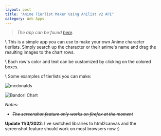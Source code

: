 ```yaml
---
layout: post
title: "Anime Tierlist Maker Using Anilist v2 API"
category: Web Apps
---
```

>*The app can be found [here](https://nyuriumuri.github.io/Anime-Character-Tier-List-Maker/).*

\\
This is a simple app you can use to make your own Anime character tierlists. Simply search up the character or their anime's name and drag the resulting images to the chart rows.

\\
Each row's color and text can be customized by clicking on the colored boxes.

\\
Some examples of tierlists you can make:

![mcdonalds]({{site.baseurl}}/assets/images/Tierlist/mcdonalds.png)

![Bandori Chart]({{site.baseurl}}/assets/images/Tierlist/bandori.png)




*Notes:*
- ~~*The screenshot feature only works on firefox at the moment*~~

**Update 11/3/2022**: I've switched libraries to html2canvas and the screenshot feature should work on most browsers now :)
